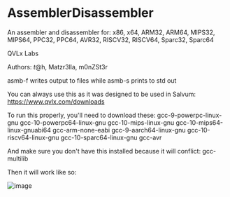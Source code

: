 # AssemblerDisassembler
An assembler and disassembler for: x86, x64, ARM32, ARM64, MIPS32, MIPS64, PPC32, PPC64, AVR32, RISCV32, RISCV64, Sparc32, Sparc64

QVLx Labs

Authors: $t@$h, Matzr3lla, m0nZSt3r

asmb-f writes output to files while asmb-s prints to std out

You can always use this as it was designed to be used in Salvum:
https://www.qvlx.com/downloads

To run this properly, you'll need to download these:
  gcc-9-powerpc-linux-gnu
  gcc-10-powerpc64-linux-gnu
  gcc-10-mips-linux-gnu
  gcc-10-mips64-linux-gnuabi64
  gcc-arm-none-eabi
  gcc-9-aarch64-linux-gnu
  gcc-10-riscv64-linux-gnu
  gcc-10-sparc64-linux-gnu
  gcc-avr

And make sure you don't have this installed because it will conflict:
  gcc-multilib

Then it will work like so:

![image](https://github.com/STashakkori/AssemblerDisassembler/assets/4257899/4123a8aa-d02c-44e6-a663-91a70bc65b12)
